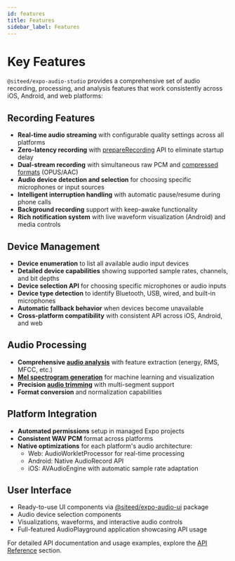 ```yaml
---
id: features
title: Features
sidebar_label: Features
---
```


# Key Features

`@siteed/expo-audio-studio` provides a comprehensive set of audio recording, processing, and analysis features that work consistently across iOS, Android, and web platforms:

## Recording Features

- **Real-time audio streaming** with configurable quality settings across all platforms
- **Zero-latency recording** with [prepareRecording](api-reference/recording-config.md#zero-latency-recording) API to eliminate startup delay
- **Dual-stream recording** with simultaneous raw PCM and [compressed formats](api-reference/recording-config.md#compression-settings) (OPUS/AAC)
- **Audio device detection and selection** for choosing specific microphones or input sources
- **Intelligent interruption handling** with automatic pause/resume during phone calls
- **Background recording** support with keep-awake functionality
- **Rich notification system** with live waveform visualization (Android) and media controls

## Device Management

- **Device enumeration** to list all available audio input devices
- **Detailed device capabilities** showing supported sample rates, channels, and bit depths
- **Device selection API** for choosing specific microphones or audio inputs
- **Device type detection** to identify Bluetooth, USB, wired, and built-in microphones
- **Automatic fallback behavior** when devices become unavailable
- **Cross-platform compatibility** with consistent API across iOS, Android, and web

## Audio Processing

- **Comprehensive [audio analysis](api-reference/audio-features/audio-analysis-overview.md)** with feature extraction (energy, RMS, MFCC, etc.)
- **[Mel spectrogram generation](api-reference/audio-processing/extract-mel-spectrogram.md)** for machine learning and visualization
- **Precision [audio trimming](api-reference/audio-processing/trim-audio.md)** with multi-segment support
- **Format conversion** and normalization capabilities

## Platform Integration

- **Automated permissions** setup in managed Expo projects
- **Consistent WAV PCM** format across platforms
- **Native optimizations** for each platform's audio architecture:
  - Web: AudioWorkletProcessor for real-time processing
  - Android: Native AudioRecord API
  - iOS: AVAudioEngine with automatic sample rate adaptation

## User Interface

- Ready-to-use UI components via [@siteed/expo-audio-ui](https://github.com/deeeed/expo-audio-stream/tree/main/packages/expo-audio-ui) package
- Audio device selection components
- Visualizations, waveforms, and interactive audio controls
- Full-featured AudioPlayground application showcasing API usage

For detailed API documentation and usage examples, explore the [API Reference](api-reference/api-intro.md) section.
